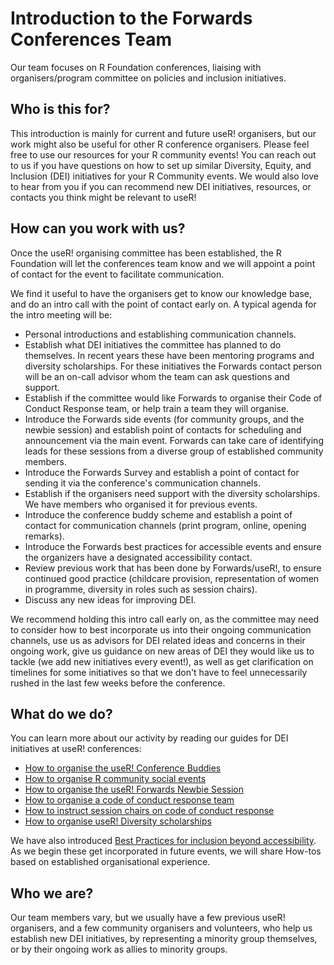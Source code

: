 # Introduction to the Forwards Conferences Team

Our team focuses on R Foundation conferences, liaising with organisers/program committee on policies and inclusion initiatives.

## Who is this for?
This introduction is mainly for current and future useR! organisers, but our work might also be useful for other R conference organisers. 
Please feel free to use our resources for your R community events! 
You can reach out to us if you have questions on how to set up similar Diversity, Equity, and Inclusion (DEI) initiatives for your R Community events.
We would also love to hear from you if you can recommend new  DEI initiatives, resources, or contacts you think might be relevant to useR!

## How can you work with us?
Once the useR! organising committee has been established, the R Foundation will let the conferences team know and we will appoint a point of contact for the event to facilitate communication.

We find it useful to have the organisers get to know our knowledge base, and do an intro call with the point of contact early on.
A typical agenda for the intro meeting will be:
* Personal introductions and establishing communication channels.
* Establish what DEI initiatives the committee has planned to do themselves. In recent years these have been mentoring programs and diversity scholarships.
For these initiatives the Forwards contact person will be an on-call advisor whom the team can ask questions and support.
* Establish if the committee would like Forwards to organise their Code of Conduct Response team, or help train a team they will organise.
* Introduce the Forwards side events (for community groups, and the newbie session) and establish point of contacts for scheduling and announcement via the main event. Forwards can take care of identifying leads for these sessions from a diverse group of established community members.
* Introduce the Forwards Survey and establish a point of contact for sending it via the conference's communication channels.
* Establish if the organisers need support with the diversity scholarships. We have members who organised it for previous events.
* Introduce the conference buddy scheme and establish a point of contact for communication channels (print program, online, opening remarks).
* Introduce the Forwards best practices for accessible events and ensure the organizers have a designated accessibility contact.
* Review previous work that has been done by Forwards/useR!, to ensure continued good practice (childcare provision, representation of women in programme, diversity in roles such as session chairs).
* Discuss any new ideas for improving DEI.

We recommend holding this intro call early on, as the committee may need to consider how to best incorporate us into their ongoing communication channels, use us as advisors for DEI related ideas and concerns in their ongoing work, give us guidance on new areas of DEI they would like us to tackle (we add new initiatives every event!), as well as get clarification on timelines for some initiatives so that we don't have to feel unnecessarily rushed in the last few weeks before the conference.

## What do we do?
You can learn more about our activity by reading our guides for DEI initiatives at useR! conferences:
  - [How to organise the useR! Conference Buddies](https://github.com/forwards/conferences/blob/master/How-to:%20Conference%20Buddies.md)
  - [How to organise R community social events](https://github.com/forwards/conferences/blob/master/How%20to:%20Community%20Events.md)
  - [How to organise the useR! Forwards Newbie Session](https://github.com/forwards/conferences/blob/master/How-to:%20Newbie%20Session.md)
  - [How to organise a code of conduct response team](https://github.com/forwards/conferences/blob/master/How%20to:%20CoC%20Response%20Team.MD)
  - [How to instruct session chairs on code of conduct response](https://github.com/forwards/conferences/blob/master/How%20to:%20CoC%20support%20for%20Session%20Chairs.MD)
  - [How to organise useR! Diversity scholarships](https://github.com/forwards/conferences/blob/master/How-to:%20Diversity%20Scholarships.md)
  
We have also introduced [Best Practices for inclusion beyond accessibility](https://github.com/forwards/event_best_practices/blob/master/DRAFTEventBestPracticesDisability0120.md). As we begin these get incorporated in future events, we will share How-tos based on established organisational experience. 

## Who we are?
Our team members vary, but we usually have a few previous useR! organisers, and a few community organisers and volunteers, who help us establish new DEI initiatives, by representing a minority group themselves, or by their ongoing work as allies to minority groups.

